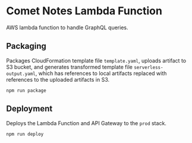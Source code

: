 # Comet Notes Lambda Function

AWS lambda function to handle GraphQL queries.

## Packaging

Packages CloudFormation template file `template.yaml`, uploads artifact to S3 bucket, and generates
transformed template file `serverless-output.yaml`, which has references to local artifacts replaced
with references to the uploaded artifacts in S3.

`npm run package`

## Deployment

Deploys the Lambda Function and API Gateway to the `prod` stack.

`npm run deploy`
